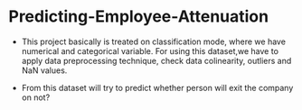 # Predicting-Employee-Attenuation


- This project basically is treated on classification mode, where we have numerical and categorical variable. For using this dataset,we have to apply data preprocessing technique, check data colinearity, outliers and NaN values.

- From this dataset will try to predict whether person will exit the company on not?

